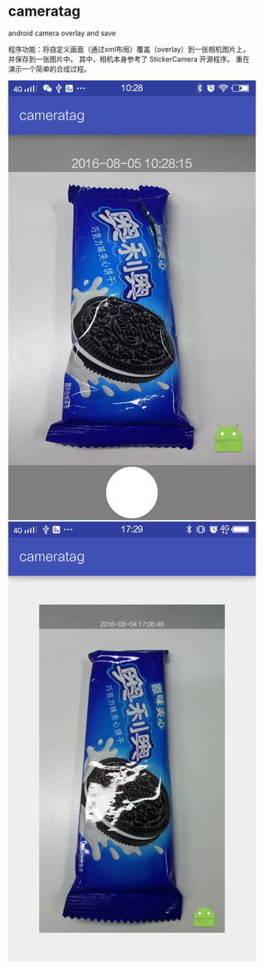# cameratag
android camera overlay and save


程序功能：将自定义画面（通过xml布局）覆盖（overlay）到一张相机图片上，并保存到一张图片中。
其中，相机本身参考了 StickerCamera 开源程序。
重在演示一个简单的合成过程。


![image](app/screenshots/demo0.png)
![image](app/screenshots/demo1.png)
